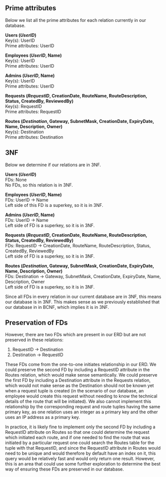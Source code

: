 ## Prime attributes
Below we list all the prime attributes for each relation currently in our database.

**Users (*UserID*)** <br>
Key(s): UserID <br>
Prime attributes: UserID

**Employees (*UserID*, Name)** <br>
Key(s): UserID <br>
Prime attributes: UserID

**Admins (*UserID*, Name)** <br>
Key(s): UserID <br>
Prime attributes: UserID

**Requests (*RequestID*, CreationDate, RouteName, RouteDescription, Status, CreatedBy, ReviewedBy)** <br>
Key(s): RequestID <br>
Prime attributes: RequestID

**Routes (*Destination*, Gateway, SubnetMask, CreationDate, ExpiryDate, Name, Description, Owner)** <br>
Key(s): Destination <br>
Prime attributes: Destination

## 3NF
Below we determine if our relations are in 3NF.

**Users (*UserID*)** <br>
FDs: None <br>
No FDs, so this relation is in 3NF.

**Employees (*UserID*, Name)** <br>
FDs: UserID &rarr; Name <br>
Left side of this FD is a superkey, so it is in 3NF.

**Admins (*UserID*, Name)** <br>
FDs: UserID &rarr; Name <br>
Left side of FD is a superkey, so it is in 3NF.

**Requests (*RequestID*, CreationDate, RouteName, RouteDescription, Status, CreatedBy, ReviewedBy)** <br>
FDs: RequestID &rarr; CreationDate, RouteName, RouteDescription, Status, CreatedBy, ReviewedBy <br>
Left side of FD is a superkey, so it is in 3NF.

**Routes (*Destination*, Gateway, SubnetMask, CreationDate, ExpiryDate, Name, Description, Owner)** <br>
FDs: Destination &rarr; Gateway, SubnetMask, CreationDate, ExpiryDate, Name, Description, Owner <br>
Left side of FD is a superkey, so it is in 3NF.

Since all FDs in every relation in our current database are in 3NF, this means our database is in 3NF. This makes sense as we previously established that our database in in BCNF, which implies it is in 3NF.

## Preservation of FDs
However, there are two FDs which are present in our ERD but are not preserved in these relations: <br>

1. RequestID &rarr; Destination <br>
2. Destination &rarr; RequestID <br>

These FDs come from the one-to-one initiates relationship in our ERD. We could preserve the second FD by including a RequestID attribute in the Routes relation, which would make sense semantically. We could preserve the first FD by including a Destination attribute in the Requests relation, which would not make sense as the Destination should not be known yet when a request tuple is created (in the scenario of our database, an employee would create this request without needing to know the technical details of the route that will be initiated). We also cannot implement this relationship by the corresponding request and route tuples having the same primary key, as one relation uses an integer as a primary key and the other uses an IP address as a primary key. 

In practice, it is likely fine to implement only the second FD by including a RequestID attribute on Routes so that one could determine the request which initiated each route, and if one needed to find the route that was initiated by a particular request one could search the Routes table for the tuple with that RequestID, and since the RequestID attribute in Routes would need to be unique and would therefore by default have an index on it, this query would be relatively fast and would only return one result. However, this is an area that could use some further exploration to determine the best way of ensuring these FDs are preserved in our database.
